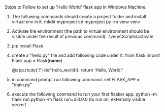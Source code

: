﻿Steps to Follow to set up 'Hello World' flask app in Windows Machine.
1. The following commands should create a project folder and install virtual env in it.
    mkdir myproject
    cd myproject
    py -m venv venv
2. Activate the environment (the path to virtual environment should be visible under the result of previous command).
    .\venv\Scripts\activate 
3. pip install Flask
4. create a "hello.py" file and add following code under it.
    from flask import Flask
    app = Flask(__name__)

    @app.route('/')
    def hello_world():
        return 'Hello, World!'
4. in command prompt run following command.
    set FLASK_APP = "main.py"
5. execute the following command to run your first flasker app.
    python -m flask run 
    python -m flask run=0.0.0.0 (to run on, externally visible server)
